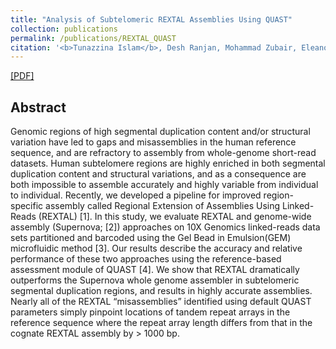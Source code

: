 ```yaml
---
title: "Analysis of Subtelomeric REXTAL Assemblies Using QUAST"
collection: publications
permalink: /publications/REXTAL_QUAST
citation: '<b>Tunazzina Islam</b>, Desh Ranjan, Mohammad Zubair, Eleanor Young, Ming Xiao, Harold Riethman. <i></i>'
---
```

[[PDF]](https://tunazislam.github.io/files/REXTAL_QUAST_BIBM2018.pdf)


## Abstract
Genomic regions of high segmental duplication content and/or structural variation have led to gaps and misassemblies in the human reference sequence, and are refractory to assembly from whole-genome short-read datasets. Human subtelomere regions are highly enriched in both segmental duplication content and structural variations, and as a consequence are both impossible to assemble accurately and highly variable from individual to individual. Recently, we developed a pipeline for improved region-specific assembly called Regional Extension of Assemblies Using Linked-Reads (REXTAL) [1]. In this study, we evaluate REXTAL and genome-wide assembly (Supernova; [2]) approaches on 10X Genomics linked-reads data sets partitioned and barcoded using the Gel Bead in Emulsion(GEM) microfluidic method [3]. Our results describe the accuracy and relative performance of these two approaches using the reference-based assessment module of QUAST [4]. We show that REXTAL dramatically outperforms the Supernova whole genome assembler in subtelomeric segmental duplication regions, and results in highly accurate assemblies. Nearly all of the REXTAL “misassemblies” identified using default QUAST parameters simply pinpoint locations of tandem repeat arrays in the reference sequence where the repeat array length differs from that in the cognate REXTAL assembly by > 1000 bp.
